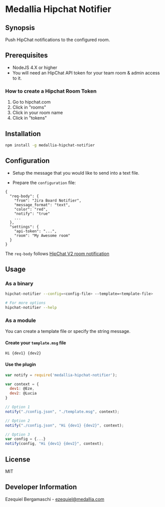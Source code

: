 # Medallia Hipchat Notifier

## Synopsis
Push HipChat notifications to the configured room.

## Prerequisites
- NodeJS 4.X or higher
- You will need an HipChat API token for your team room & admin access to it.

### How to create a Hipchat Room Token
1. Go to hipchat.com
2. Click in "rooms"
3. Click in your room name
4. Click in "tokens"

## Installation
```bash
npm install -g medallia-hipchat-notifier
```

## Configuration

- Setup the message that you would like to send into a text file.

- Prepare the `configuration` file:

```
{
  "req-body": {
    "from": "Jira Board Notifier",
    "message_format": "text",
    "color": "red",
    "notify": "true"
    ...
  },
  "settings": {
    "api-token": "...",
    "room": "My Awesome room"
  }
}
```

The `req-body` follows [HipChat V2 room notification](https://www.hipchat.com/docs/apiv2/method/send_room_notification)

## Usage

### As a binary
```bash
hipchat-notifier --config=<config-file> --template=<template-file>

# For more options
hipchat-notifier --help
```

### As a module
You can create a template file or specify the string message.

#### Create your `template.msg` file
```
Hi {dev1} {dev2}
```

#### Use the plugin
```javascript
var notify = require('medallia-hipchat-notifier');

var context = {
  dev1: @Eze,
  dev2: @Lucia
}

// Option 1
notify("./config.json", "./template.msg", context);

// Option 2
notify("./config.json", "Hi {dev1} {dev2}", context);

// Option 3
var config = {...}
notify(config, "Hi {dev1} {dev2}", context);
```

## License
MIT

## Developer Information
Ezequiel Bergamaschi - ezequiel@medallia.com

